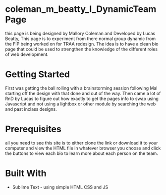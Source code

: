 # coleman_m_beatty_l_DynamicTeamPage
this page is being designed by Mallory Coleman and Developed by Lucas Beatty, This page is to experiment from there normal group dynamic from the FIP being worked on for TRAA redesign. The idea is to have a clean bio page that could be used to strengthen the knowledge of the different roles of web development.

# Getting Started
First was getting the ball rolling with a brainstorming session following Mal starting off the design with that done and out of the way. Then came a lot of RnD by Lucas to figure out how exactly to get the pages info to swap using Javascript and not using a lightbox or other module by searching the web and past inclass designs. 

# Prerequisites
all you need to see this site is to either clone the link or download it to your computer and view the HTML file in whatever browser you choose and click the buttons to view each bio to learn more about each person on the team.

 # Built With
  * Sublime Text - using simple HTML CSS and JS
  
  

